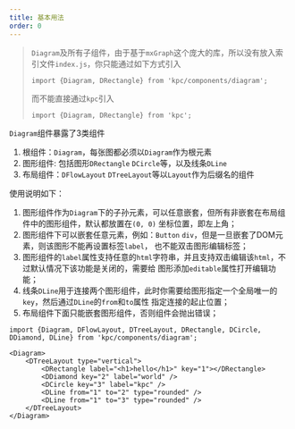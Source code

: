 ```yaml
---
title: 基本用法
order: 0
---
```


> `Diagram`及所有子组件，由于基于`mxGraph`这个庞大的库，所以没有放入索引文件`index.js`，你只能通过如下方式引入
>
> `import {Diagram, DRectangle} from 'kpc/components/diagram';`
>
> 而不能直接通过`kpc`引入
>
> `import {Diagram, DRectangle} from 'kpc';`

`Diagram`组件暴露了3类组件

1. 根组件：`Diagram`，每张图都必须以`Diagram`作为根元素
2. 图形组件: 包括图形`DRectangle` `DCircle`等，以及线条`DLine`
3. 布局组件：`DFlowLayout` `DTreeLayout`等以`Layout`作为后缀名的组件

使用说明如下：

1. 图形组件作为`Diagram`下的子孙元素，可以任意嵌套，但所有非嵌套在布局组件中的图形组件，默认都放置在`(0, 0)`
坐标位置，即左上角；
2. 图形组件下可以嵌套任意元素，例如：`Button` `div`，但是一旦嵌套了DOM元素，则该图形不能再设置标签`label`，
也不能双击图形编辑标签；
3. 图形组件的`label`属性支持任意的`html`字符串，并且支持双击编辑该`html`，不过默认情况下该功能是关闭的，需要给
图形添加`editable`属性打开编辑功能；
4. 线条`DLine`用于连接两个图形组件，此时你需要给图形指定一个全局唯一的`key`，然后通过`DLine`的`from`和`to`属性
指定连接的起止位置；
3. 布局组件下面只能嵌套图形组件，否则组件会抛出错误；

```vdt
import {Diagram, DFlowLayout, DTreeLayout, DRectangle, DCircle, DDiamond, DLine} from 'kpc/components/diagram';

<Diagram>
    <DTreeLayout type="vertical">
        <DRectangle label="<h1>hello</h1>" key="1"></DRectangle>
        <DDiamond key="2" label="world" />
        <DCircle key="3" label="kpc" />
        <DLine from="1" to="2" type="rounded" />
        <DLine from="1" to="3" type="rounded" />
    </DTreeLayout>
</Diagram>
```
